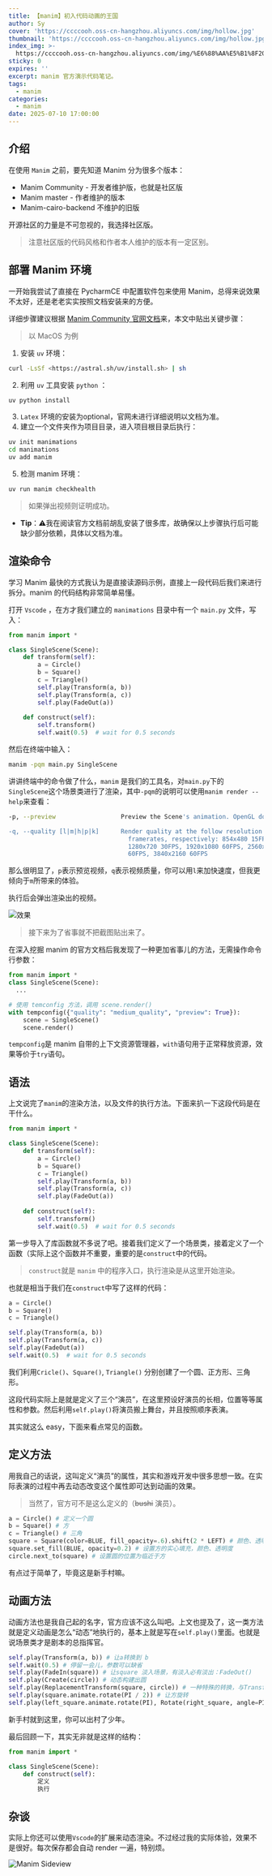 ```yaml
---
title: 【manim】初入代码动画的王国
author: Sy
cover: 'https://ccccooh.oss-cn-hangzhou.aliyuncs.com/img/hollow.jpg'
thumbnail: 'https://ccccooh.oss-cn-hangzhou.aliyuncs.com/img/hollow.jpg'
index_img: >-
  https://ccccooh.oss-cn-hangzhou.aliyuncs.com/img/%E6%88%AA%E5%B1%8F2025-07-10%2016.58.38.png
sticky: 0
expires: ''
excerpt: manim 官方演示代码笔记。
tags:
  - manim
categories:
  - manim
date: 2025-07-10 17:00:00
---
```

## 介绍

在使用 `Manim` 之前，要先知道 Manim 分为很多个版本：

- Manim Community - 开发者维护版，也就是社区版
- Manim master - 作者维护的版本
- Manim-cairo-backend 不维护的旧版

开源社区的力量是不可忽视的，我选择社区版。

> 注意社区版的代码风格和作者本人维护的版本有一定区别。

## 部署 Manim 环境

一开始我尝试了直接在 PycharmCE 中配置软件包来使用 Manim，总得来说效果不太好，还是老老实实按照文档安装来的方便。

详细步骤建议根据 [Manim Community 官网文档](https://docs.manim.community/en/stable/installation.html)来，本文中贴出关键步骤：

> 以 MacOS 为例

1. 安装 `uv` 环境：

```bash
curl -LsSf <https://astral.sh/uv/install.sh> | sh
```

2. 利用 `uv` 工具安装 `python` ：

```bash
uv python install
```

3. `Latex` 环境的安装为optional，官网未进行详细说明以文档为准。
4. 建立一个文件夹作为项目目录，进入项目根目录后执行：

```bash
uv init manimations
cd manimations
uv add manim
```

5. 检测 manim 环境：

```bash
uv run manim checkhealth
```

> 如果弹出视频则证明成功。

- **Tip**：⚠️我在阅读官方文档前胡乱安装了很多库，故确保以上步骤执行后可能缺少部分依赖，具体以文档为准。

## 渲染命令

学习 Manim 最快的方式我认为是直接读源码示例，直接上一段代码后我们来进行拆分。manim 的代码结构非常简单易懂。

打开 `Vscode` ，在方才我们建立的 `manimations` 目录中有一个 `main.py` 文件，写入：

```python
from manim import *

class SingleScene(Scene):
    def transform(self):
        a = Circle()
        b = Square()
        c = Triangle()
        self.play(Transform(a, b))
        self.play(Transform(a, c))
        self.play(FadeOut(a))
        
    def construct(self):
        self.transform()
        self.wait(0.5)  # wait for 0.5 seconds
```


然后在终端中输入：

```bash
manim -pqm main.py SingleScene
```

讲讲终端中的命令做了什么，`manim` 是我们的工具名，对`main.py`下的`SingleScene`这个场景类进行了渲染，其中`-pqm`的说明可以使用`manim render --help`来查看：

```bash
-p, --preview                  Preview the Scene's animation. OpenGL does a

-q, --quality [l|m|h|p|k]      Render quality at the follow resolution
                                 framerates, respectively: 854x480 15FPS,
                                 1280x720 30FPS, 1920x1080 60FPS, 2560x1440
                                 60FPS, 3840x2160 60FPS
```

那么很明显了，`p`表示预览视频，`q`表示视频质量，你可以用`l`来加快速度，但我更倾向于`m`所带来的体验。

执行后会弹出渲染出的视频。

![效果](https://ccccooh.oss-cn-hangzhou.aliyuncs.com/img/%E6%88%AA%E5%B1%8F2025-07-10%2016.35.10.png)

> 接下来为了省事就不把截图贴出来了。

在深入挖掘 manim 的官方文档后我发现了一种更加省事儿的方法，无需操作命令行参数：
```python
from manim import *
class SingleScene(Scene):
  ...

# 使用 temconfig 方法，调用 scene.render()
with tempconfig({"quality": "medium_quality", "preview": True}):
    scene = SingleScene()
    scene.render()
```

`tempconfig`是 manim 自带的上下文资源管理器，`with`语句用于正常释放资源，效果等价于`try`语句。


## 语法

上文说完了`manim`的渲染方法，以及文件的执行方法。下面来扒一下这段代码是在干什么。

```python
from manim import *

class SingleScene(Scene):
    def transform(self):
        a = Circle()
        b = Square()
        c = Triangle()
        self.play(Transform(a, b))
        self.play(Transform(a, c))
        self.play(FadeOut(a))
        
    def construct(self):
        self.transform()
        self.wait(0.5)  # wait for 0.5 seconds
```

第一步导入了库函数就不多说了吧。接着我们定义了一个场景类，接着定义了一个函数（实际上这个函数并不重要，重要的是`construct`中的代码。

> `construct`就是 `manim` 中的程序入口，执行渲染是从这里开始渲染。

也就是相当于我们在`construct`中写了这样的代码：
```python
a = Circle()
b = Square()
c = Triangle()

self.play(Transform(a, b))
self.play(Transform(a, c))
self.play(FadeOut(a))
self.wait(0.5)  # wait for 0.5 seconds
```

我们利用`Cricle()`、`Square()`, `Triangle()` 分别创建了一个圆、正方形、三角形。

这段代码实际上是就是定义了三个“演员”，在这里预设好演员的长相，位置等等属性和参数。然后利用`self.play()`将演员搬上舞台，并且按照顺序表演。

其实就这么 easy，下面来看点常见的函数。

## 定义方法

用我自己的话说，这叫定义“演员”的属性，其实和游戏开发中很多思想一致。在实际表演的过程中再去动态改变这个属性即可达到动画的效果。

> 当然了，官方可不是这么定义的（~~bushi~~ 演员）。

```python
a = Circle() # 定义一个圆
b = Square() # 方
c = Triangle() # 三角
square = Square(color=BLUE, fill_opacity=.6).shift(2 * LEFT) # 颜色、透明度、移动（左为例）
square.set_fill(BLUE, opacity=0.2) # 设置方的实心填充，颜色、透明度
circle.next_to(square) # 设置圆的位置为临近于方

```

有点过于简单了，毕竟这是新手村嘛。

## 动画方法

动画方法也是我自己起的名字，官方应该不这么叫吧。上文也提及了，这一类方法就是定义动画是怎么“动态”地执行的，基本上就是写在`self.play()`里面。也就是说场景类才是剧本的总指挥官。

```python
self.play(Transform(a, b)) # 让a转换到 b
self.wait(0.5) # 停留一会儿，参数可以缺省
self.play(FadeIn(square)) # 让square 淡入场景，有淡入必有淡出：FadeOut()
self.play(Create(circle)) # 动态构建出圆
self.play(ReplacementTransform(square, circle)) # 一种特殊的转换，与Transform 实测差别不大，具体取决于习惯
self.play(square.animate.rotate(PI / 2)) # 让方旋转
self.play(left_square.animate.rotate(PI), Rotate(right_square, angle=PI, run_time=2)) # 官方演示中的进阶方法，同时操作两个对象，同时设置运行 duration
```

新手村就到这里，你可以出村了少年。

最后回顾一下，其实无非就是这样的结构：
```python
from manim import *

class SingleScene(Scene):
	def construct(self):
		定义
		执行
```

## 杂谈

实际上你还可以使用`Vscode`的扩展来动态渲染。不过经过我的实际体验，效果不是很好。每次保存都会自动 render 一遍，特别烦。

![Manim Sideview](https://ccccooh.oss-cn-hangzhou.aliyuncs.com/img/%E6%88%AA%E5%B1%8F2025-07-10%2016.58.38.png)